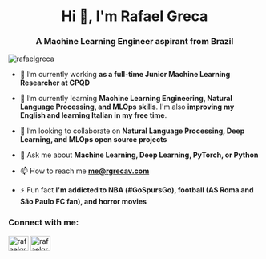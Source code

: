 <h1 align="center">Hi 👋, I'm Rafael Greca</h1>
<h3 align="center">A Machine Learning Engineer aspirant from Brazil</h3>

<p align="left"> <img src="https://komarev.com/ghpvc/?username=rafaelgreca&label=Profile%20views&color=0e75b6&style=flat" alt="rafaelgreca" /> </p>

- 🔭 I’m currently working **as a full-time Junior Machine Learning Researcher at CPQD**

- 🌱 I’m currently learning **Machine Learning Engineering, Natural Language Processing, and MLOps skills**. I'm also **improving my English and learning Italian in my free time**.

- 👯 I’m looking to collaborate on **Natural Language Processing, Deep Learning, and MLOps open source projects**

- 💬 Ask me about **Machine Learning, Deep Learning, PyTorch, or Python**

- 📫 How to reach me **me@rgrecav.com**

- ⚡ Fun fact **I'm addicted to NBA (#GoSpursGo), football (AS Roma and São Paulo FC fan), and horror movies**

<h3 align="left">Connect with me:</h3>
<p align="left">
<a href="https://linkedin.com/in/rafaelgreca" target="blank"><img align="center" src="https://raw.githubusercontent.com/rahuldkjain/github-profile-readme-generator/master/src/images/icons/Social/linked-in-alt.svg" alt="rafaelgreca" height="30" width="40" /></a>
<a href="https://kaggle.com/rafaelgreca" target="blank"><img align="center" src="https://raw.githubusercontent.com/rahuldkjain/github-profile-readme-generator/master/src/images/icons/Social/kaggle.svg" alt="rafaelgreca" height="30" width="40" /></a>
</p>
